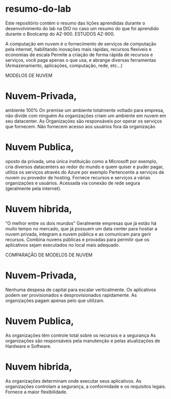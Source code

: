 # resumo-do-lab
Este repositório contém o resumo das lições aprendidas durante o desenvolvimento do lab na DIO no caso um resumo do que foi aprendido durante o Bootcamp do AZ-900.
ESTUDOS AZ-900.

A computação em nuvem é o fornecimento de serviços de computação pela internet, habilitando inovações mais rápidas, recursos flexíveis e economias de escala
Permite a criação de forma rápida de recursos e serviços, você paga apenas o que usa, e abrange diversas ferramentas (Armazenamento, aplicações, computação, rede, etc...)

MODELOS DE NUVEM
# Nuvem-Privada, 
ambiente 100% On premise um ambiente totalmente voltado para empresa, não divide com ninguém 
As organizações criam um ambiente em nuvem em seu datacenter.
As Organizações são responsáveis por operar os serviços que fornecem.
Não fornecem acesso aos usuários fora da organização
	
# Nuvem Publica,
oposto da privada, uma única instituição como a Microsoft por exemplo, cria diversos datacenters ao redor do mundo e quem quiser e puder pagar, utiliza os serviços através do Azure por exemplo
Pertencente a serviços de nuvem ou provedor de hosting.
Fornece recursos e serviços a várias organizações e usuários.
Acessada via conexão de rede segura (geralmente pela internet).
	
# Nuvem hibrida,
“O melhor entre os dois mundos”  Geralmente empresas que já estão há muito tempo no mercado, que já possuem um data center para hostiar a nuvem privada, integram a nuvem pública e as comunicam para gerir recursos.
Combina nuvens públicas e provadas para permitir que os aplicativos sejam executados no local mais adequado.



	


COMPARAÇÂO DE MODELOS DE NUVEM
# Nuvem-Privada,
Nenhuma despesa de capital para escalar verticalmente.
Os aplicativos podem ser provisionados e desprovisionados rapidamente.
As organizações pagam apenas pelo que utilizam.


# Nuvem Publica,
As organizações têm controle total sobre os recursos e a segurança
As organizações são responsáveis pela manutenção e pelas atualizações de Hardware e Software.


# Nuvem hibrida,
As organizações determinam onde executar seus aplicativos.
As organizações controlam a segurança, a conformidade e os requisitos legais.
Fornece a maior flexibilidade.

